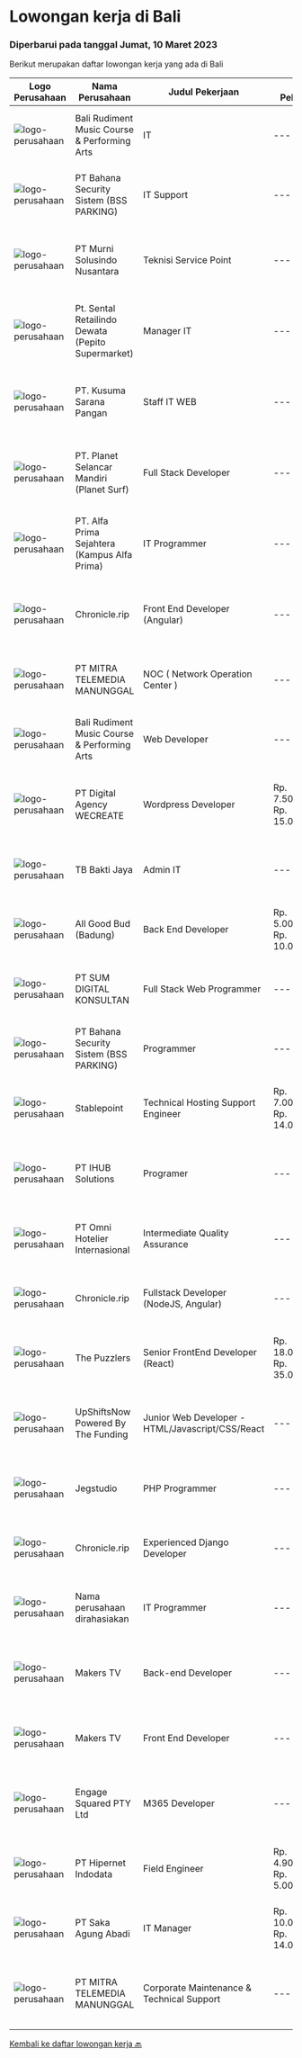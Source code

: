 
  # Lowongan kerja di Bali

  ### Diperbarui pada tanggal Jumat, 10 Maret 2023

  Berikut merupakan daftar lowongan kerja yang ada di Bali

  |Logo Perusahaan | Nama Perusahaan | Judul Pekerjaan | Gaji Pekerjaan | Lokasi | Deskripsi | Tanggal diunggah | Pranala |
  | -------------- | --------------- | --------------- | --------- | --------- | -------------- | ------- | ----------- |
  |![logo-perusahaan](https://i.ibb.co/sqvTCh9/112815900-stock-vector-no-image-available-icon-flat-vector.webp)|Bali Rudiment Music Course & Performing Arts|IT|---|Padang|Freshgraduate dari bidang ilmu komputer, teknologi informasi Menguasai bahasa pemrograman Memahami jaringan komputer, instalasi software dan hardware...|Kamis, 09 Maret 2023|https://www.jobstreet.co.id/id/job/it-1034842336?token=0~70805e5d-5d78-4cc9-85a5-86fa0ecba803&sectionRank=1&jobId=jobstreet-id-job-1034842336|
|![logo-perusahaan](https://i.ibb.co/sqvTCh9/112815900-stock-vector-no-image-available-icon-flat-vector.webp)|PT Bahana Security Sistem (BSS PARKING)|IT Support|---|Padang|Kualifikasi:• Pendidikan minimal D3 (Jurusan Mesin/ Elektro/ Sipil/ IT)• Mampu mengoperasikan komputer dan (Ms. Word &amp; Excel)• Menguasai sistem...|Kamis, 09 Maret 2023|https://www.jobstreet.co.id/id/job/it-support-1034859311?token=0~70805e5d-5d78-4cc9-85a5-86fa0ecba803&sectionRank=2&jobId=jobstreet-id-job-1034859311|
|![logo-perusahaan](https://image-service-cdn.seek.com.au/8b9d71fb6ac98baedac4bbcffd1f107000b99cbc/ee4dce1061f3f616224767ad58cb2fc751b8d2dc)|PT Murni Solusindo Nusantara|Teknisi Service Point|---|Karangasem|DESKRIPSI PEKERJAAN: Melakukan PM (Preventive Maintenance) dan CM (Corrective Maintenance) ke customer sesuai dengan SLA yang sudah ditetapkan....|Rabu, 08 Maret 2023|https://www.jobstreet.co.id/id/job/teknisi-service-point-4254672?token=0~70805e5d-5d78-4cc9-85a5-86fa0ecba803&sectionRank=3&jobId=jobstreet-id-job-4254672|
|![logo-perusahaan](https://i.ibb.co/sqvTCh9/112815900-stock-vector-no-image-available-icon-flat-vector.webp)|Pt. Sental Retailindo Dewata (Pepito Supermarket)|Manager IT|---|Kuta|Merencanakan strategi implementasi atas kebijakan perusahaanMemastikan semua sistem IT dapat berjalan dengan lancarMemonitor pelaksanaan strategi dan...|Kamis, 09 Maret 2023|https://www.jobstreet.co.id/id/job/manager-it-1034914751?token=0~70805e5d-5d78-4cc9-85a5-86fa0ecba803&sectionRank=4&jobId=jobstreet-id-job-1034914751|
|![logo-perusahaan](https://i.ibb.co/sqvTCh9/112815900-stock-vector-no-image-available-icon-flat-vector.webp)|PT. Kusuma Sarana Pangan|Staff IT WEB|---|Bali|PT. KUSUMA SARANA PANGANPenempatan di : TabananDeskripsi Pekerjaan : Melakukan analisa terkait pengembangan sistem situs web / aplikasi dan Melakukan...|Kamis, 09 Maret 2023|https://www.jobstreet.co.id/id/job/staff-it-web-1034797413?token=0~70805e5d-5d78-4cc9-85a5-86fa0ecba803&sectionRank=5&jobId=jobstreet-id-job-1034797413|
|![logo-perusahaan](https://image-service-cdn.seek.com.au/9a17f6158932b294e24ba264a1e5b00bc07424ec/ee4dce1061f3f616224767ad58cb2fc751b8d2dc)|PT. Planet Selancar Mandiri (Planet Surf)|Full Stack Developer|---|Badung|Requirements: Bachelor of Computer Science/Information System Minimum has one year of working experince Minimum 20 years old and maximum 30 years old...|Kamis, 09 Maret 2023|https://www.jobstreet.co.id/id/job/full-stack-developer-4236161?token=0~70805e5d-5d78-4cc9-85a5-86fa0ecba803&sectionRank=6&jobId=jobstreet-id-job-4236161|
|![logo-perusahaan](https://i.ibb.co/sqvTCh9/112815900-stock-vector-no-image-available-icon-flat-vector.webp)|PT. Alfa Prima Sejahtera (Kampus Alfa Prima)|IT Programmer|---|Bali|KAPAN TERAKHIR KALI ANDA MERASA BENAR-BENAR BAHAGIA DALAM BEKERJA?Ayo seru-seruan bareng kami di Alfa Prima. Sebuah Lembaga  Pendidikan yang sedang...|Kamis, 09 Maret 2023|https://www.jobstreet.co.id/id/job/it-programmer-1034957002?token=0~70805e5d-5d78-4cc9-85a5-86fa0ecba803&sectionRank=7&jobId=jobstreet-id-job-1034957002|
|![logo-perusahaan](https://image-service-cdn.seek.com.au/54d704f55a597b1421c2fa80146242efd1397131/ee4dce1061f3f616224767ad58cb2fc751b8d2dc)|Chronicle.rip|Front End Developer (Angular)|---|Bali|Do you love a good challenge? Are you a creative thinker who's always looking for new and innovative ways to solve problems? Then Chronicle might be...|Kamis, 09 Maret 2023|https://www.jobstreet.co.id/id/job/front-end-developer-angular-4243532?token=0~70805e5d-5d78-4cc9-85a5-86fa0ecba803&sectionRank=8&jobId=jobstreet-id-job-4243532|
|![logo-perusahaan](https://image-service-cdn.seek.com.au/398a6ca8294170c3b5681b36d7ad4334c52062ed/ee4dce1061f3f616224767ad58cb2fc751b8d2dc)|PT MITRA TELEMEDIA MANUNGGAL|NOC ( Network Operation Center )|---|Bali|NOC Duties and Responsibilities: - Monitoring IT &amp; networking infrastructure through a monitoring dashboard- Execute BAU activities- Daily report,...|Kamis, 09 Maret 2023|https://www.jobstreet.co.id/id/job/noc-network-operation-center-1034745665?token=0~70805e5d-5d78-4cc9-85a5-86fa0ecba803&sectionRank=9&jobId=jobstreet-id-job-1034745665|
|![logo-perusahaan](https://i.ibb.co/sqvTCh9/112815900-stock-vector-no-image-available-icon-flat-vector.webp)|Bali Rudiment Music Course & Performing Arts|Web Developer|---|Padang|Freshgraduate dari bidang ilmu komputer, teknologi informasi  Menguasai bahasa pemrograman Memahami jaringan komputer, instalasi software dan hardware...|Kamis, 09 Maret 2023|https://www.jobstreet.co.id/id/job/web-developer-1034842344?token=0~70805e5d-5d78-4cc9-85a5-86fa0ecba803&sectionRank=10&jobId=jobstreet-id-job-1034842344|
|![logo-perusahaan](https://image-service-cdn.seek.com.au/bbf730ee497faf25aafae93ef5a5b7da7c782a98/ee4dce1061f3f616224767ad58cb2fc751b8d2dc)|PT Digital Agency WECREATE|Wordpress Developer|Rp. 7.500.000-Rp. 15.000.000|Badung|WECREATE is seeking a Web Developer who is an expert in Wordpress, PHP, HTML5, SASS/CSS and Javascript. You will be creating custom software solutions...|Rabu, 08 Maret 2023|https://www.jobstreet.co.id/id/job/wordpress-developer-4254193?token=0~70805e5d-5d78-4cc9-85a5-86fa0ecba803&sectionRank=11&jobId=jobstreet-id-job-4254193|
|![logo-perusahaan](https://image-service-cdn.seek.com.au/c8a6bb168a90c7b34315543d20233555c173e7ef/ee4dce1061f3f616224767ad58cb2fc751b8d2dc)|TB Bakti Jaya|Admin IT|---|Padang|Pengalaman di posisi yang sama dari 2 tahun; Pengetahuan tentang berbagai sistem pencarian, dan mampu untuk menggunakannya; Mampu berkomunikasi dengan...|Rabu, 08 Maret 2023|https://www.jobstreet.co.id/id/job/admin-it-1035028157?token=0~70805e5d-5d78-4cc9-85a5-86fa0ecba803&sectionRank=12&jobId=jobstreet-id-job-1035028157|
|![logo-perusahaan](https://image-service-cdn.seek.com.au/0394c3c9c0b5be7c1f09aa013b7294f9dc164a6c/ee4dce1061f3f616224767ad58cb2fc751b8d2dc)|All Good Bud (Badung)|Back End Developer|Rp. 5.000.000-Rp. 10.000.000|Badung|Job Description: Build Database &amp; API for website &amp; Mobile App Database &amp; API Maintenance Create Function &amp; Deploy to Server...|Rabu, 08 Maret 2023|https://www.jobstreet.co.id/id/job/back-end-developer-4234307?token=0~70805e5d-5d78-4cc9-85a5-86fa0ecba803&sectionRank=13&jobId=jobstreet-id-job-4234307|
|![logo-perusahaan](https://i.ibb.co/sqvTCh9/112815900-stock-vector-no-image-available-icon-flat-vector.webp)|PT SUM DIGITAL KONSULTAN|Full Stack Web Programmer|---|Bali|PT. Sum Digital Konsultan adalah Perusahaan bergerak dibidang IT di Bali yang memiliki hubungan kerjasama dengan perusahaan IT di Jepang. Bergerak...|Kamis, 09 Maret 2023|https://www.jobstreet.co.id/id/job/full-stack-web-programmer-1035043548?token=0~70805e5d-5d78-4cc9-85a5-86fa0ecba803&sectionRank=14&jobId=jobstreet-id-job-1035043548|
|![logo-perusahaan](https://i.ibb.co/sqvTCh9/112815900-stock-vector-no-image-available-icon-flat-vector.webp)|PT Bahana Security Sistem (BSS PARKING)|Programmer|---|Padang|Kualifikasi: Pria/WanitaKomunikatif, dapat bekerja dalam Team &amp; IndividuPendidikan minimal D3 (Jurusan Teknik Informatika / Sistem Informasi/...|Kamis, 09 Maret 2023|https://www.jobstreet.co.id/id/job/programmer-1034825163?token=0~70805e5d-5d78-4cc9-85a5-86fa0ecba803&sectionRank=15&jobId=jobstreet-id-job-1034825163|
|![logo-perusahaan](https://i.ibb.co/sqvTCh9/112815900-stock-vector-no-image-available-icon-flat-vector.webp)|Stablepoint|Technical Hosting Support Engineer|Rp. 7.000.000-Rp. 14.000.000|Bali|Stablepoint is a fast-growing web hosting company with a passion for great customer service based in Europe. We utilize cloud providers for our...|Kamis, 09 Maret 2023|https://www.jobstreet.co.id/id/job/technical-hosting-support-engineer-4256033?token=0~70805e5d-5d78-4cc9-85a5-86fa0ecba803&sectionRank=16&jobId=jobstreet-id-job-4256033|
|![logo-perusahaan](https://i.ibb.co/sqvTCh9/112815900-stock-vector-no-image-available-icon-flat-vector.webp)|PT IHUB Solutions|Programer|---|Bali|Tugas dan tanggung jawab : Melakukan perencanaan dan merancang struktur hingga tampilan program Melakukan coding atau menulis kode program Menulis...|Kamis, 09 Maret 2023|https://www.jobstreet.co.id/id/job/programer-1034729278?token=0~70805e5d-5d78-4cc9-85a5-86fa0ecba803&sectionRank=17&jobId=jobstreet-id-job-1034729278|
|![logo-perusahaan](https://i.ibb.co/sqvTCh9/112815900-stock-vector-no-image-available-icon-flat-vector.webp)|PT Omni Hotelier Internasional|Intermediate Quality Assurance|---|Bali|Kami sedang mencari Junior QA untuk bergabung dengan tim kami dalam memastikan produk-produk kami memenuhi standar kualitas tertinggi. Sebagai Junior...|Kamis, 09 Maret 2023|https://www.jobstreet.co.id/id/job/intermediate-quality-assurance-1035028250?token=0~70805e5d-5d78-4cc9-85a5-86fa0ecba803&sectionRank=18&jobId=jobstreet-id-job-1035028250|
|![logo-perusahaan](https://image-service-cdn.seek.com.au/7977cab6eaa2aa12d661f57f3b951da0b53b9ec0/ee4dce1061f3f616224767ad58cb2fc751b8d2dc)|Chronicle.rip|Fullstack Developer (NodeJS, Angular)|---|Bali|Are you an innovative and creative thinker who wants to make a difference in an exciting and rapidly growing industry? Look no further! Our startup in...|Kamis, 09 Maret 2023|https://www.jobstreet.co.id/id/job/fullstack-developer-nodejs-angular-4243521?token=0~70805e5d-5d78-4cc9-85a5-86fa0ecba803&sectionRank=19&jobId=jobstreet-id-job-4243521|
|![logo-perusahaan](https://image-service-cdn.seek.com.au/4ae47287cec27522c39e986cc24535eca5e62bb4/ee4dce1061f3f616224767ad58cb2fc751b8d2dc)|The Puzzlers|Senior FrontEnd Developer (React)|Rp. 18.000.000-Rp. 35.000.000|Kuta|The Puzzlers is a high-end digital agency with the HQ in Berlin, Germany. For our office in Bali we're seeking a senior frontend developer (React).Are...|Rabu, 08 Maret 2023|https://www.jobstreet.co.id/id/job/senior-frontend-developer-react-4232938?token=0~70805e5d-5d78-4cc9-85a5-86fa0ecba803&sectionRank=20&jobId=jobstreet-id-job-4232938|
|![logo-perusahaan](https://i.ibb.co/sqvTCh9/112815900-stock-vector-no-image-available-icon-flat-vector.webp)|UpShiftsNow Powered By The Funding|Junior Web Developer - HTML/Javascript/CSS/React|---|Bali|-&gt; Are you a keen developer willing to work hard and gain a lot of experience?-&gt; Eager to learn and grow in a fast-paced equal opportunity...|Kamis, 09 Maret 2023|https://www.jobstreet.co.id/id/job/junior-web-developer-html-javascript-css-react-1034957038?token=0~70805e5d-5d78-4cc9-85a5-86fa0ecba803&sectionRank=21&jobId=jobstreet-id-job-1034957038|
|![logo-perusahaan](https://image-service-cdn.seek.com.au/cb42a7acf51def89e5abb9614f9d0b3aa454bb5f/ee4dce1061f3f616224767ad58cb2fc751b8d2dc)|Jegstudio|PHP Programmer|---|Denpasar|We are looking for several Talented PHP Programmer more spesifically WordPress Programmer to be based in Bali For this exciting role you will need to...|Rabu, 08 Maret 2023|https://www.jobstreet.co.id/id/job/php-programmer-4253443?token=0~70805e5d-5d78-4cc9-85a5-86fa0ecba803&sectionRank=22&jobId=jobstreet-id-job-4253443|
|![logo-perusahaan](https://image-service-cdn.seek.com.au/54d704f55a597b1421c2fa80146242efd1397131/ee4dce1061f3f616224767ad58cb2fc751b8d2dc)|Chronicle.rip|Experienced Django Developer|---|Bali|Are you an experienced Django developer who is passionate about using technology to make a real impact on people's lives? Join our team at Chronicle,...|Kamis, 09 Maret 2023|https://www.jobstreet.co.id/id/job/experienced-django-developer-4243509?token=0~70805e5d-5d78-4cc9-85a5-86fa0ecba803&sectionRank=23&jobId=jobstreet-id-job-4243509|
|![logo-perusahaan](https://i.ibb.co/sqvTCh9/112815900-stock-vector-no-image-available-icon-flat-vector.webp)|Nama perusahaan dirahasiakan|IT Programmer|---|Bali|Pendidikan minimal S1 segala jurusan Minimal memiliki 2 tahun pengalaman kerja di bidang yang sama Memiliki pengetahuan mengenai PHP dan bahasa...|Minggu, 05 Maret 2023|https://www.jobstreet.co.id/id/job/it-programmer-4249134?token=0~70805e5d-5d78-4cc9-85a5-86fa0ecba803&sectionRank=24&jobId=jobstreet-id-job-4249134|
|![logo-perusahaan](https://i.ibb.co/sqvTCh9/112815900-stock-vector-no-image-available-icon-flat-vector.webp)|Makers TV|Back-end Developer|---|Bali|A tech company in Canggu, Bali is looking for a talented and enthusiastic Back End Developer (Full-time, Bali based)Responsibilities: Participate in...|Kamis, 09 Maret 2023|https://www.jobstreet.co.id/id/job/back-end-developer-1034997737?token=0~70805e5d-5d78-4cc9-85a5-86fa0ecba803&sectionRank=25&jobId=jobstreet-id-job-1034997737|
|![logo-perusahaan](https://i.ibb.co/sqvTCh9/112815900-stock-vector-no-image-available-icon-flat-vector.webp)|Makers TV|Front End Developer|---|Bali|A design studio in Canggu, Bali is looking for a talented and enthusiastic Front End Developer (Full-time)Responsibilities: Maintain and improve the...|Kamis, 09 Maret 2023|https://www.jobstreet.co.id/id/job/front-end-developer-1034997932?token=0~70805e5d-5d78-4cc9-85a5-86fa0ecba803&sectionRank=26&jobId=jobstreet-id-job-1034997932|
|![logo-perusahaan](https://image-service-cdn.seek.com.au/050665587d40b03b2fbfac8752a56a33ccf21b5f/ee4dce1061f3f616224767ad58cb2fc751b8d2dc)|Engage Squared PTY Ltd|M365 Developer|---|Bali|Work on the cutting edge of Microsoft 365 development!Are you a gun at using React, SharePoint Framework (SPFx), Azure, PowerShell and .Net Core to...|Selasa, 07 Maret 2023|https://www.jobstreet.co.id/id/job/m365-developer-5307299/origin/my?token=0~70805e5d-5d78-4cc9-85a5-86fa0ecba803&sectionRank=27&jobId=jobstreet-my-job-5307299|
|![logo-perusahaan](https://image-service-cdn.seek.com.au/62148b692fdfbf4a4a11c7764913b8f0db15fa3f/ee4dce1061f3f616224767ad58cb2fc751b8d2dc)|PT Hipernet Indodata|Field Engineer|Rp. 4.900.000-Rp. 5.000.000|Bali|Deskripsi Pekerjaan: Melakukan survei lokasi untuk calon customer baru, instalasi dan maintenance Melakukan troubleshooting jaringan dan dokumentasi...|Senin, 06 Maret 2023|https://www.jobstreet.co.id/id/job/field-engineer-4249426?token=0~70805e5d-5d78-4cc9-85a5-86fa0ecba803&sectionRank=28&jobId=jobstreet-id-job-4249426|
|![logo-perusahaan](https://image-service-cdn.seek.com.au/d0bf64bae58e1aafca4c5fe3cd03e229536f7fc3/ee4dce1061f3f616224767ad58cb2fc751b8d2dc)|PT Saka Agung Abadi|IT Manager|Rp. 10.000.000-Rp. 14.000.000|Denpasar|Lead large IT projects, including the design and deployment of new IT systems and services2. Monitor performance of information technology systems to...|Jumat, 03 Maret 2023|https://www.jobstreet.co.id/id/job/it-manager-4247273?token=0~70805e5d-5d78-4cc9-85a5-86fa0ecba803&sectionRank=29&jobId=jobstreet-id-job-4247273|
|![logo-perusahaan](https://image-service-cdn.seek.com.au/16c862207f96b3f370f64d8b44491152321c7aac/ee4dce1061f3f616224767ad58cb2fc751b8d2dc)|PT MITRA TELEMEDIA MANUNGGAL|Corporate Maintenance & Technical Support|---|Bali|Tugas Dan Tanggung Jawab Corporate Maintenance &amp; Technical Support:- Melakukan Troubleshooting onsite terhadap permasalahan/kendala yang dialami...|Senin, 06 Maret 2023|https://www.jobstreet.co.id/id/job/corporate-maintenance-technical-support-1034745788?token=0~70805e5d-5d78-4cc9-85a5-86fa0ecba803&sectionRank=30&jobId=jobstreet-id-job-1034745788|


  [Kembali ke daftar lowongan kerja 🔙](../README.md#daftar-lowongan-kerja)
  